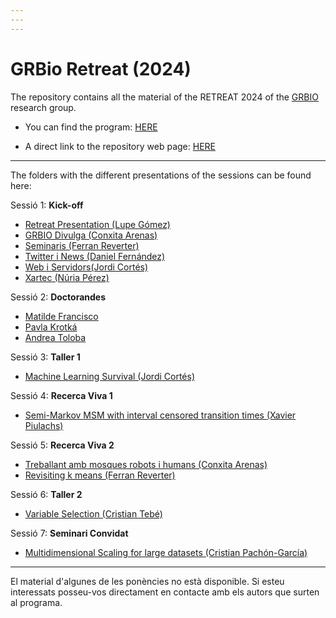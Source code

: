 ```yaml
---
---
---
```


# GRBio Retreat (2024)

The repository contains all the material of the RETREAT 2024 of the [GRBIO](https://grbio.upc.edu/en) research group.

-   You can find the program: [HERE](Programa%20IX%20GRBIO%20RETREAT%202024.pdf)

-   A direct link to the repository web page: [HERE](https://github.com/GRBio/RETREAT2024)

------------------------------------------------------------------------

The folders with the different presentations of the sessions can be found here:

Sessió 1: **Kick-off**

-   [Retreat Presentation (Lupe Gómez)](01_Kick_off/RETREAT_PRESENTATION_Lupe_Gomez.pdf)
-   [GRBIO Divulga (Conxita Arenas)](01_Kick_off/GRBIO_Divulga_Conxita_Arenas.pdf)
-   [Seminaris (Ferran Reverter)](01_Kick_off/Seminaris_Ferran_Reverter.pdf)
-   [Twitter i News (Daniel Fernández)](01_Kick_off/TwittterNews24_Dani_Fernandez.pdf)
-   [Web i Servidors(Jordi Cortés)](01_Kick_off/Web_servidors_Jordi_Cortes.pdf)
-   [Xartec (Núria Pérez)](01_Kick_off/Xartec_NPerez.pdf)

Sessió 2: **Doctorandes**

-   [Matilde Francisco](02_Doctorandes/Statistical_methodologies_gof_MatildeF.pdf)
-   [Pavla Krotká](02_Doctorandes/StatisticalMethodsForPlatformTrialsWithNCC_Pavla_Krotka.pdf)
-   [Andrea Toloba](02_Doctorandes/Interval_censored_covariates_Andrea_toloba.pdf)

Sessió 3: **Taller 1**

-   [Machine Learning Survival (Jordi Cortés)](https://github.com/GRBio/RETREAT2024/tree/main/03_Taller_ML_survival)

Sessió 4: **Recerca Viva 1**

-   [Semi-Markov MSM with interval censored transition times (Xavier Piulachs)](04_Recerca_Viva/Semi-Markov_MSM_with_interval-censored_transition_times_Xavier_Piulachs.pdf)

Sessió 5: **Recerca Viva 2**

-   [Treballant amb mosques robots i humans (Conxita Arenas)](06/Recerca_viva/Treballant%20amb%20mosques_robots_humans_Conxita.pdf)
-   [Revisiting k means (Ferran Reverter)](06/Recerca_viva/revisiting_k_means_Ferran_Reverter.pdf)

Sessió 6: **Taller 2**

-   [Variable Selection (Cristian Tebé)](07_Taller_Variable_Selection/CapsBarrets%20v31.html)

Sessió 7: **Seminari Convidat**

-   [Multidimensional Scaling for large datasets (Cristian Pachón-García)](09_seminari_convidat_MDS/MDS_Cristian_Pachon_Garcia.pdf)

------------------------------------------------------------------------

El material d'algunes de les ponències no està disponible. Si esteu interessats posseu-vos directament en contacte amb els autors que surten al programa.
